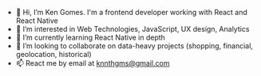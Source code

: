 - 👋 Hi, I’m Ken Gomes. I'm a frontend developer working with React and React Native
- 👀 I’m interested in Web Technologies, JavaScript, UX design, Analytics
- 🌱 I’m currently learning React Native in depth
- 💞️ I’m looking to collaborate on data-heavy projects (shopping, financial, geolocation, historical) 
- 📫 React me by email at knnthgms@gmail.com

<!---
knnthgms/knnthgms is a ✨ special ✨ repository because its `README.md` (this file) appears on your GitHub profile.
You can click the Preview link to take a look at your changes.
--->

